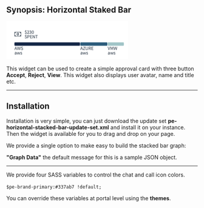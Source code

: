 ## Synopsis: Horizontal Staked Bar

![alt text](../images/pe-horizontal-stacked-bar.png "Approval Card Widget")


This widget can be used to create a simple approval card with three button **Accept**, **Reject**, **View**. This widget also displays user avatar, name and title etc.

***

## Installation

Installation is very simple, you can just download the update set **pe-horizontal-stacked-bar-update-set.xml** and install it on your instance. Then the widget is available for you to drag and drop on your page.

We provide a single option to make easy to build the stacked bar graph:

**"Graph Data"** the default message for this is a sample JSON object.

***

We provide four SASS variables to control the chat and call icon colors.

`$pe-brand-primary:#337ab7 !default;`

You can override these variables at portal level using the **themes**.





